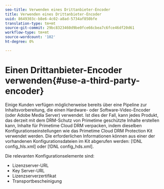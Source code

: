 ```yaml
---
seo-title: Verwenden eines Drittanbieter-Encoder
title: Verwenden eines Drittanbieter-Encoder
uuid: 8649303c-b8e6-4c02-a8ad-5734af850bfe
translation-type: tm+mt
source-git-commit: 29bc8323460d9be0fce66cbea7c6fce46df20d61
workflow-type: tm+mt
source-wordcount: '102'
ht-degree: 0%

---
```



# Einen Drittanbieter-Encoder verwenden{#use-a-third-party-encoder}

Einige Kunden verfügen möglicherweise bereits über eine Pipeline zur Inhaltsvorbereitung, die einen Hardware- oder Software-Video-Encoder (oder Adobe Media Server) verwendet. Ist dies der Fall, kann jedes Produkt, das derzeit mit dem DRM-Schutz von Primetime geschützte Inhalte erstellen kann, Inhalte für Primetime Cloud DRM verpacken, indem dieselben Konfigurationseinstellungen wie das Primetime Cloud DRM Protection Kit verwendet werden. Die erforderlichen Informationen können aus einer der vorhandenen Konfigurationsdateien im Kit abgerufen werden: [!DNL config_hls.xml] oder [!DNL config_hds.xml].

Die relevanten Konfigurationselemente sind:

* Lizenzserver-URL
* Key Server-URL
* Lizenzserverzertifikat
* Transportbescheinigung

